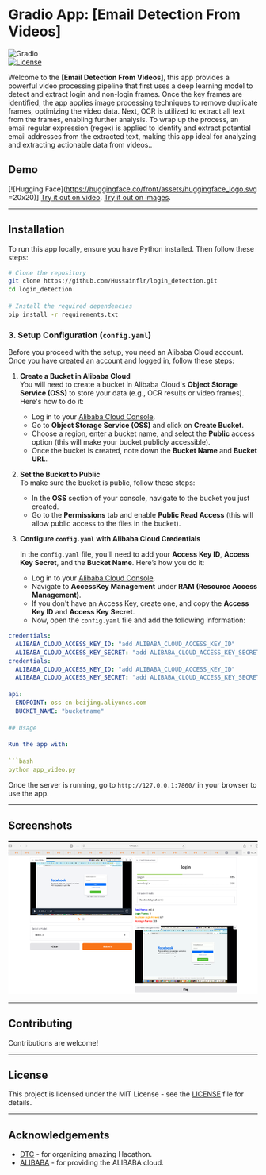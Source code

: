 
# Gradio App: [Email Detection From Videos]

![Gradio](https://img.shields.io/badge/Gradio-App-blue)  
[![License](https://img.shields.io/badge/License-MIT-green)](LICENSE)

Welcome to the **[Email Detection From Videos]**, this app provides a powerful video processing pipeline that first uses a deep learning model to detect and extract login and non-login frames. Once the key frames are identified, the app applies image processing techniques to remove duplicate frames, optimizing the video data. Next, OCR is utilized to extract all text from the frames, enabling further analysis. To wrap up the process, an email regular expression (regex) is applied to identify and extract potential email addresses from the extracted text, making this app ideal for analyzing and extracting actionable data from videos..

## Demo 

[![Hugging Face](https://huggingface.co/front/assets/huggingface_logo.svg =20x20)]
[Try it out on video](https://huggingface.co/spaces/Hussain5/Email-Detection-From-Videos).
[Try it out on images](https://huggingface.co/spaces/Hussain5/Email-Detection-From-Images).

---


## Installation

To run this app locally, ensure you have Python installed. Then follow these steps:

```bash
# Clone the repository
git clone https://github.com/Hussainflr/login_detection.git
cd login_detection

# Install the required dependencies
pip install -r requirements.txt
```
### 3. Setup Configuration (`config.yaml`)

Before you proceed with the setup, you need an Alibaba Cloud account. Once you have created an account and logged in, follow these steps:

1. **Create a Bucket in Alibaba Cloud**  
   You will need to create a bucket in Alibaba Cloud's **Object Storage Service (OSS)** to store your data (e.g., OCR results or video frames). Here's how to do it:
   
   - Log in to your [Alibaba Cloud Console](https://home.console.aliyun.com/).
   - Go to **Object Storage Service (OSS)** and click on **Create Bucket**.
   - Choose a region, enter a bucket name, and select the **Public** access option (this will make your bucket publicly accessible).
   - Once the bucket is created, note down the **Bucket Name** and **Bucket URL**.

2. **Set the Bucket to Public**  
   To make sure the bucket is public, follow these steps:
   - In the **OSS** section of your console, navigate to the bucket you just created.
   - Go to the **Permissions** tab and enable **Public Read Access** (this will allow public access to the files in the bucket).

3. **Configure `config.yaml` with Alibaba Cloud Credentials**
   
   In the `config.yaml` file, you'll need to add your **Access Key ID**, **Access Key Secret**, and the **Bucket Name**. Here’s how you do it:

   - Log in to your [Alibaba Cloud Console](https://home.console.aliyun.com/).
   - Navigate to **AccessKey Management** under **RAM (Resource Access Management)**.
   - If you don't have an Access Key, create one, and copy the **Access Key ID** and **Access Key Secret**.
   - Now, open the `config.yaml` file and add the following information:

```yaml
credentials:
  ALIBABA_CLOUD_ACCESS_KEY_ID: "add ALIBABA_CLOUD_ACCESS_KEY_ID"
  ALIBABA_CLOUD_ACCESS_KEY_SECRET: "add ALIBABA_CLOUD_ACCESS_KEY_SECRET here"
credentials:
  ALIBABA_CLOUD_ACCESS_KEY_ID: "add ALIBABA_CLOUD_ACCESS_KEY_ID"
  ALIBABA_CLOUD_ACCESS_KEY_SECRET: "add ALIBABA_CLOUD_ACCESS_KEY_SECRET here"

api:
  ENDPOINT: oss-cn-beijing.aliyuncs.com
  BUCKET_NAME: "bucketname"

## Usage

Run the app with:

```bash
python app_video.py
```

Once the server is running, go to `http://127.0.0.1:7860/` in your browser to use the app.




---

## Screenshots

![App Screenshot](sc1.png)

---

## Contributing

Contributions are welcome! 

---

## License

This project is licensed under the MIT License - see the [LICENSE](LICENSE) file for details.

---

## Acknowledgements

- [DTC](https://www.dbs.com) - for organizing amazing Hacathon.
- [ALIBABA](https://www.aliyun.com/) - for providing the ALIBABA cloud.

